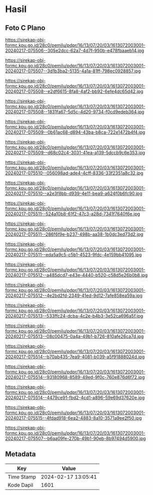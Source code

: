 # Hasil

## Foto C Plano

https://sirekap-obj-formc.kpu.go.id/28c0/pemilu/pdpr/16/13/07/20/03/1613072003001-20240217-075506--305e2dcc-62a7-4d7f-950b-e478fbaaeb14.jpg

https://sirekap-obj-formc.kpu.go.id/28c0/pemilu/pdpr/16/13/07/20/03/1613072003001-20240217-075507--3d1b3ba2-5135-4a1a-81ff-798ec0928857.jpg

https://sirekap-obj-formc.kpu.go.id/28c0/pemilu/pdpr/16/13/07/20/03/1613072003001-20240217-075508--e2df6615-8fa8-4af2-bb92-6efe4dc65d42.jpg

https://sirekap-obj-formc.kpu.go.id/28c0/pemilu/pdpr/16/13/07/20/03/1613072003001-20240217-075508--1831fa67-5d5c-4d20-9734-f0cd9edeb364.jpg

https://sirekap-obj-formc.kpu.go.id/28c0/pemilu/pdpr/16/13/07/20/03/1613072003001-20240217-075509--0b61ac68-d894-43ba-b8ca-722e1472b4f4.jpg

https://sirekap-obj-formc.kpu.go.id/28c0/pemilu/pdpr/16/13/07/20/03/1613072003001-20240217-075509--d68c02c4-3031-41ea-a139-5dccb9c6e353.jpg

https://sirekap-obj-formc.kpu.go.id/28c0/pemilu/pdpr/16/13/07/20/03/1613072003001-20240217-075510--056098ad-ade4-4cff-8336-33f2351a8c32.jpg

https://sirekap-obj-formc.kpu.go.id/28c0/pemilu/pdpr/16/13/07/20/03/1613072003001-20240217-075510--a2e3f8bb-d939-4e11-bea9-a624f0b6fc90.jpg

https://sirekap-obj-formc.kpu.go.id/28c0/pemilu/pdpr/16/13/07/20/03/1613072003001-20240217-075511--524a10b8-61f2-47c3-a28d-7341f7640f6e.jpg

https://sirekap-obj-formc.kpu.go.id/28c0/pemilu/pdpr/16/13/07/20/03/1613072003001-20240217-075511--286f6f9e-b237-498b-aa38-1b0dc3ed73d2.jpg

https://sirekap-obj-formc.kpu.go.id/28c0/pemilu/pdpr/16/13/07/20/03/1613072003001-20240217-075511--eda5a9c5-c5b1-4523-9fdc-4e159bb41095.jpg

https://sirekap-obj-formc.kpu.go.id/28c0/pemilu/pdpr/16/13/07/20/03/1613072003001-20240217-075512--a485dcd7-e43e-4440-b520-c58d5e26b0b8.jpg

https://sirekap-obj-formc.kpu.go.id/28c0/pemilu/pdpr/16/13/07/20/03/1613072003001-20240217-075512--4e2bd2fd-2349-41ed-9d12-7afe858ea59a.jpg

https://sirekap-obj-formc.kpu.go.id/28c0/pemilu/pdpr/16/13/07/20/03/1613072003001-20240217-075513--533ffc24-dcba-4c2e-b4b3-3e52ca696a5f.jpg

https://sirekap-obj-formc.kpu.go.id/28c0/pemilu/pdpr/16/13/07/20/03/1613072003001-20240217-075513--08c00475-0a4a-49b1-b726-810afe26ca7d.jpg

https://sirekap-obj-formc.kpu.go.id/28c0/pemilu/pdpr/16/13/07/20/03/1613072003001-20240217-075514--b70ab435-7ea9-4081-b039-a5f91888024d.jpg

https://sirekap-obj-formc.kpu.go.id/28c0/pemilu/pdpr/16/13/07/20/03/1613072003001-20240217-075514--93180968-8589-49ed-9f0c-760e876d6f72.jpg

https://sirekap-obj-formc.kpu.go.id/28c0/pemilu/pdpr/16/13/07/20/03/1613072003001-20240217-075514--4479ce91-fbd2-4cd1-a896-59e69d37620e.jpg

https://sirekap-obj-formc.kpu.go.id/28c0/pemilu/pdpr/16/13/07/20/03/1613072003001-20240217-075515--4fdad918-6ea2-4883-8a10-3571a9ee2f50.jpg

https://sirekap-obj-formc.kpu.go.id/28c0/pemilu/pdpr/16/13/07/20/03/1613072003001-20240217-075507--b6aa09fe-270b-49b1-90eb-8b97494d5900.jpg


## Metadata

| Key        | Value               |
| ---------- | ------------------- |
| Time Stamp | 2024-02-17 13:05:41 |
| Kode Dapil | 1601                |



